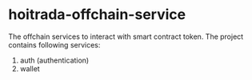 # hoitrada-offchain-service
The offchain services to interact with smart contract token. The project contains following services:
1. auth (authentication)
2. wallet